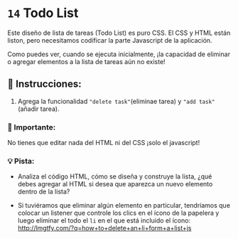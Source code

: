 # `14` Todo List

Este diseño de lista de tareas (Todo List) es puro CSS. El CSS y HTML están liston, pero necesitamos codificar la parte Javascript de la aplicación. 

Como puedes ver, cuando se ejecuta inicialmente, ¡la capacidad de eliminar o agregar elementos a la lista de tareas aún no existe!

## 📝 Instrucciones:

1. Agrega la funcionalidad `"delete task"`(eliminae tarea) y `"add task"`(añadir tarea). 

### :mag_right: Importante:

No tienes que editar nada del HTML ni del CSS ¡solo el javascript!

### 💡 Pista:

- Analiza el código HTML, cómo se diseña y construye la lista, ¿qué debes agregar al HTML si desea que aparezca un nuevo elemento dentro de la lista?

- Si tuviéramos que eliminar algún elemento en particular, tendríamos que colocar un listener que controle los clics en el ícono de la papelera y luego eliminar el todo el `li` en el que está incluido el ícono: http://lmgtfy.com/?q=how+to+delete+an+li+form+a+list+js